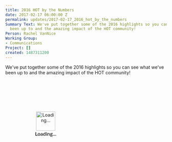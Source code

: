 ```yaml
---
title: 2016 HOT by the Numbers
date: 2017-02-17 06:00:00 Z
permalink: updates/2017-02-17_2016_hot_by_the_numbers
Summary Text: We've put together some of the 2016 highlights so you can see what we've
  been up to and the amazing impact of the HOT community!
Person: Rachel VanNice
Working Group:
- Communications
Project: []
created: 1487311200
---
```


<p>We've put together some of the 2016 highlights so you can see what we've been up to and the amazing impact of the HOT community!</p><div class="piktowrapper-embed" pikto-uid="19781407-2016-year-in-numbers" style="height: 300px; position: relative;"><div class="embed-loading-overlay" style="width: 50%; height: 50%; position: absolute; text-align: center;"><img width="60px" alt="Loading..." style="margin-top: 100px" src="https://magic.piktochart.com/loading.gif"/><p style="margin: 0; padding: 0; font-family: Lato, Helvetica, Arial, sans-serif; font-weight: 600; font-size: 16px">Loading...</p></div><div class="pikto-canvas-wrap"><div class="pikto-canvas"></div></div></div><script>(function(d){var js, id="pikto-embed-js", ref=d.getElementsByTagName("script")[0];if (d.getElementById(id)) { return;}js=d.createElement("script"); js.id=id; js.async=true;js.src="https://magic.piktochart.com/assets/embedding/embed.js";ref.parentNode.insertBefore(js, ref);}(document));</script>
